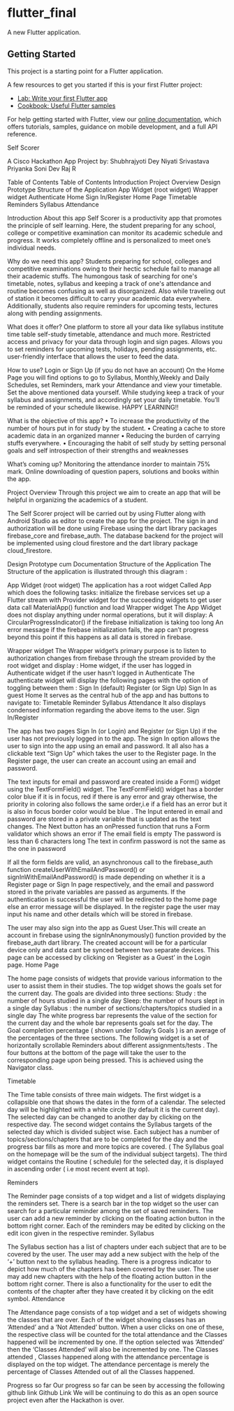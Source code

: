 # flutter_final

A new Flutter application.

## Getting Started

This project is a starting point for a Flutter application.

A few resources to get you started if this is your first Flutter project:

- [Lab: Write your first Flutter app](https://flutter.dev/docs/get-started/codelab)
- [Cookbook: Useful Flutter samples](https://flutter.dev/docs/cookbook)

For help getting started with Flutter, view our
[online documentation](https://flutter.dev/docs), which offers tutorials,
samples, guidance on mobile development, and a full API reference.

Self Scorer


















A Cisco Hackathon App Project by:
Shubhrajyoti Dey
Niyati Srivastava
Priyanka Soni
Dev Raj R












Table of Contents
Table of Contents
Introduction
Project Overview
Design Prototype
Structure of the Application
App Widget (root widget)
Wrapper widget
Authenticate
Home
Sign In/Register
Home Page
Timetable
Reminders
Syllabus
Attendance

























Introduction
About this app
Self Scorer is a productivity app that promotes the principle of self learning. Here, the student preparing for any school, college or competitive examination can monitor its academic schedule and progress. It works completely offline and is personalized to meet one’s individual needs.

Why do we need this app?
Students preparing for school,  colleges and competitive examinations owing to their hectic schedule fail to manage all their academic stuffs.
The humongous task of searching for one's timetable,  notes, syllabus and keeping a track of one's attendance and routine becomes confusing as well as disorganized.
Also while traveling out of station it becomes difficult to carry your academic data everywhere. 
Additionally,  students also require reminders for upcoming tests, lectures along with pending assignments. 


What does it offer?
One platform to store all your data like 
syllabus
 institute time table
self-study timetable,
attendance and much more.
Restricted access and privacy for your data through login and sign pages.
Allows you to set reminders for upcoming tests, holidays, pending assignments, etc.
user-friendly interface that allows the user to feed the data.

How to use?
Login or Sign Up (if you do not have an account)
On the Home Page you will find options to go to Syllabus, Monthly,Weekly and Daily Schedules, set Reminders, mark your Attendance and view your timetable.
Set the above mentioned data yourself.
While studying keep a track of your  syllabus and assignments, and accordingly set your daily timetable.
You’ll  be reminded of your schedule likewise.
HAPPY LEARNING!!

What is the objective of this app?
• To increase the productivity of the number of hours put in for study by the student. 
• Creating a cache to store academic data in an organized manner
• Reducing the burden of carrying stuffs everywhere. 
• Encouraging the habit of self study by setting personal goals and self introspection of their strengths and weaknesses



What’s coming up?
Monitoring the attendance inorder to maintain 75% mark.
Online downloading of question papers, solutions and books within the app.

















Project Overview
Through this project we aim to create an app that will be helpful in organizing the academics of a student.

The Self Scorer project will be carried out by using Flutter along with Android Studio as editor to create the app for the project. The sign in and authorization will be done using Firebase using the dart library packages firebase_core and firebase_auth. The database backend for the project will be implemented using cloud firestore and the dart library package cloud_firestore.

Design Prototype cum Documentation
Structure of the Application
The Structure of the application is illustrated through this diagram : 


App Widget (root widget)
The application has a root widget Called App which does the following tasks:
initialize the firebase services
set up a Flutter stream with Provider widget for the succeeding widgets to get user data
call MaterialApp() function and load Wrapper widget 
The App Widget does not display anything under normal operations, but it will display:
A CircularProgressIndicator() if the firebase initialization is taking too long
An error message if the firebase initialization fails, the app can’t progress beyond this point if this happens as all data is stored in firebase.

Wrapper widget
The Wrapper widget’s primary purpose is to listen to authorization changes from firebase through the stream provided by the root widget and display :
Home widget, if the user has logged in
Authenticate widget if the user hasn’t logged in
Authenticate 
The authenticate widget will display the following pages with the option of toggling between them :
Sign In (default)
Register (or Sign Up) 
Sign In as guest
Home
It serves as the central hub of the app and has buttons to navigate to:
Timetable
Reminder 
Syllabus
Attendance
It also displays condensed information regarding the above items to the user.
Sign In/Register 

The app has two pages Sign In (or Login) and Register (or Sign Up) if the user has not previously logged in to the app. The sign In option allows the user to sign into the app using an email and password. It all also has a clickable text “Sign Up” which takes the user to the Register page. In the Register page, the user can create an account using an email and password. 

The text inputs for email and password are created inside a Form() widget using the TextFormField() widget. The TextFormField() widget has a border color blue if it is in focus, red if there is any error and gray otherwise, the priority in coloring also follows the same order,i.e if a field has an error but it is also in focus border color would be blue . The Input entered in email and password are stored in a private variable that is updated as the text changes. The Next button has an onPressed function that runs a Form validator which shows an error if 
The email field is empty
The password is less than 6 characters long
The text in confirm password is not the same as the one in password

If all the form fields are valid, an asynchronous call to the firebase_auth function 
createUserWithEmailAndPassword() or signInWithEmailAndPassword() is made depending on whether it is a Register page or Sign In page respectively, and the email and password stored in the private variables are passed as arguments.
If the authentication is successful the user will be redirected to the home page 
else an error message will be displayed. In the register page the user may input his name and other details which will be stored in firebase.


The user may also sign into the app as Guest User.This will create an account in firebase using the signInAnonymously() function provided by the firebase_auth dart library. The created account will be for a particular device only and data cant be synced between two separate devices. This page can be accessed by clicking on ‘Register as a Guest’ in the Login page.
Home Page

The home page consists of widgets that provide various information to the user to assist them in their studies. The top widget shows the goals set for the current day. The goals are divided into three sections:
Study : the number of hours studied in a single day
Sleep: the number of hours slept in a single day
Syllabus : the number of sections/chapters/topics studied in a single day
The white progress bar represents the value of the section for the current day and the whole bar represents goals set for the day. The Goal completion percentage ( shown under Today’s Goals ) is an average of the percentages of the three sections.
The following widget is a set of horizontally scrollable Reminders about different assignments/tests . 
The four buttons at the bottom of the page will take the user to the corresponding page upon being pressed. This is achieved using the Navigator class.

Timetable 

The Time table consists of three main widgets. The first widget is a collapsible one that shows the dates in the form of a calendar. The selected day will be highlighted with a white circle (by default it is the current day). The selected day can be changed to another day by clicking on the respective day.
The second widget contains the Syllabus targets of the selected day which is divided subject wise. Each subject has a number of topics/sections/chapters that are to be completed for the day and the progress bar fills as more and more topics are covered. ( The Syllabus goal on the homepage will be the sum of the individual subject targets).
The third widget contains the Routine ( schedule) for the selected day, it is displayed in ascending order ( i.e most recent event at top).

Reminders

The Reminder page consists of a top widget and a list of widgets displaying the reminders set. There is a search bar in the top widget so the user can search for a particular reminder among the set of saved reminders. 
The user can add a new reminder by clicking on the floating action button in the bottom right corner. Each of the reminders may be edited by clicking on the edit icon given in the respective reminder.
Syllabus


The Syllabus section has a list of chapters under each subject that are to be covered by the user. The user may add a new subject with the help of the ‘+’ button next to the syllabus heading. There is a progress indicator to depict how much of the chapters has been covered by the user. The user may add new chapters with the help of the floating action button in the bottom right corner.
There is also a functionality for the user to edit the contents of the chapter after they have created it by clicking on the edit symbol.
Attendance

The Attendance page consists of a top widget and a set of widgets showing the classes that are over. Each of the widget showing classes has an ‘Attended’ and a ‘Not Attended’ button. When a user clicks on one of these, the respective class will be counted for the total attendance and the Classes happened will be incremented by one. If the option selected was ‘Attended’ then the ‘Classes Attended’ will also be incremented by one. 
The Classes attended , Classes happened along with the attendance percentage is displayed on the top widget. The attendance percentage is merely the percentage of Classes Attended out of all the Classes happened.


Progress so far
Our progress so far can be seen by accessing the following github link
Github Link
We will be continuing to do this as an open source project even after the Hackathon is over.
